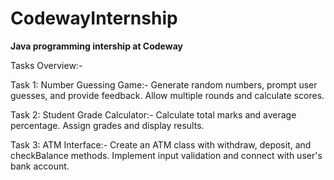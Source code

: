 # CodewayInternship
**Java programming intership at Codeway**

Tasks Overview:-

Task 1: Number Guessing Game:-
      Generate random numbers, prompt user guesses, and provide feedback.
      Allow multiple rounds and calculate scores.

Task 2: Student Grade Calculator:-
      Calculate total marks and average percentage.
      Assign grades and display results.

Task 3: ATM Interface:-
      Create an ATM class with withdraw, deposit, and checkBalance methods.
      Implement input validation and connect with user's bank account.
